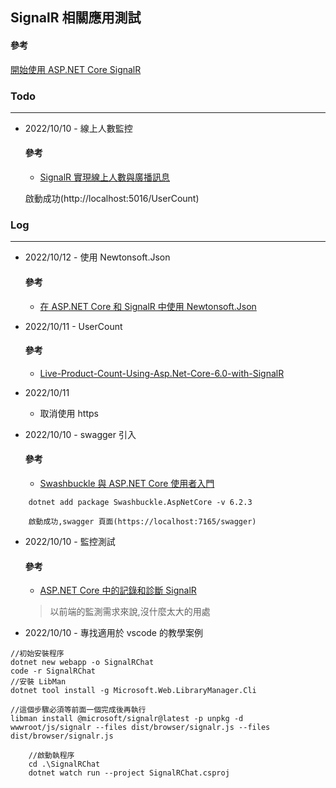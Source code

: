 SignalR 相關應用測試
-------------------
#### 參考
[開始使用 ASP.NET Core SignalR](https://learn.microsoft.com/en-us/aspnet/core/tutorials/signalr?view=aspnetcore-6.0&tabs=visual-studio-code)

### Todo
-------- 
* 2022/10/10 - 線上人數監控

	#### 參考

	- [SignalR 實現線上人數與廣播訊息](https://dotblogs.com.tw/acelee/2017/02/14/153503)

	啟動成功(http://localhost:5016/UserCount)

### Log
---------
* 2022/10/12 - 使用 Newtonsoft.Json
	#### 參考
	- [在 ASP.NET Core 和 SignalR 中使用 Newtonsoft.Json](https://towardsdev.com/using-newtonsoft-json-in-asp-net-core-and-signalr-55b0fa4645aa)
* 2022/10/11 - UserCount
	#### 參考
	- [Live-Product-Count-Using-Asp.Net-Core-6.0-with-SignalR](https://github.com/kalpeshsatasiya/Live-Product-Count-Using-Asp.Net-Core-6.0-with-SignalR)
* 2022/10/11
	- 取消使用 https
  
* 2022/10/10 - swagger 引入

	#### 參考
	- [Swashbuckle 與 ASP.NET Core 使用者入門](https://learn.microsoft.com/zh-tw/aspnet/core/tutorials/getting-started-with-swashbuckle?view=aspnetcore-6.0&tabs=visual-studio-code)

```
	dotnet add package Swashbuckle.AspNetCore -v 6.2.3
```
	
    	啟動成功,swagger 頁面(https://localhost:7165/swagger)

* 2022/10/10 - 監控測試

	#### 參考
	- [ASP.NET Core 中的記錄和診斷 SignalR](https://learn.microsoft.com/zh-tw/aspnet/core/signalr/diagnostics?view=aspnetcore-6.0)
	
	> 以前端的監測需求來說,沒什麼太大的用處

* 2022/10/10 - 專找適用於 vscode 的教學案例
```
//初始安裝程序
dotnet new webapp -o SignalRChat
code -r SignalRChat
//安裝 LibMan
dotnet tool install -g Microsoft.Web.LibraryManager.Cli

//這個步驟必須等前面一個完成後再執行
libman install @microsoft/signalr@latest -p unpkg -d wwwroot/js/signalr --files dist/browser/signalr.js --files dist/browser/signalr.js
```

```
	//啟動執程序
	cd .\SignalRChat 
	dotnet watch run --project SignalRChat.csproj
```